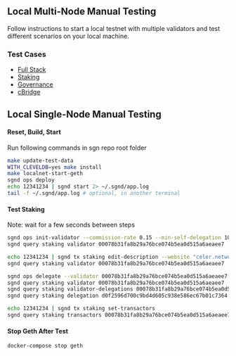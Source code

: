 
## Local Multi-Node Manual Testing

Follow instructions to start a local testnet with multiple validators and test different scenarios on your local machine.

### Test Cases

- [Full Stack](./docs/fullstack.md)
- [Staking](./docs/staking.md)
- [Governance](./docs/governance.md)
- [cBridge](./docs/cbridge.md)

## Local Single-Node Manual Testing

#### Reset, Build, Start

Run following commands in sgn repo root folder
```sh
make update-test-data
WITH_CLEVELDB=yes make install
make localnet-start-geth
sgnd ops deploy
echo 12341234 | sgnd start 2> ~/.sgnd/app.log
tail -f ~/.sgnd/app.log # optional, in another terminal
```

#### Test Staking

Note: wait for a few seconds between steps
```sh
sgnd ops init-validator --commission-rate 0.15 --min-self-delegation 1000 --keystore ~/.sgnd/keys/vethks0.json
sgnd query staking validator 00078b31fa8b29a76bce074b5ea0d515a6aeaee7

echo 12341234 | sgnd tx staking edit-description --website "celer.network"
sgnd query staking validator 00078b31fa8b29a76bce074b5ea0d515a6aeaee7

sgnd ops delegate --validator 00078b31fa8b29a76bce074b5ea0d515a6aeaee7 --amount 100 --keystore ~/.sgnd/keys/dethks0.json
sgnd query staking validator 00078b31fa8b29a76bce074b5ea0d515a6aeaee7
sgnd query staking validator-delegations 00078b31fa8b29a76bce074b5ea0d515a6aeaee7
sgnd query staking delegation d0f2596d700c9bd4d605c938e586ec67b01c7364 00078b31fa8b29a76bce074b5ea0d515a6aeaee7

echo 12341234 | sgnd tx staking set-transactors
sgnd query staking transactors 00078b31fa8b29a76bce074b5ea0d515a6aeaee7
```

#### Stop Geth After Test
```sh
docker-compose stop geth
```

